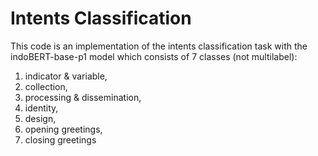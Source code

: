 # Intents Classification

This code is an implementation of the intents classification task with the indoBERT-base-p1 model which consists of 7 classes (not multilabel):
1. indicator & variable,
2. collection,
3. processing & dissemination,
4. identity,
5. design,
6. opening greetings,
7. closing greetings
